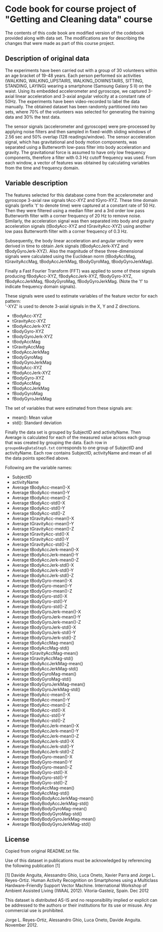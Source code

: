# Code book for course project of "Getting and Cleaning data" course

The contents of this code book are modified version of the codebook provided along with data set. The modifications are for describing the changes that were made as part of this course project.

## Description of original data
The experiments have been carried out with a group of 30 volunteers within an age bracket of 19-48 years. Each person performed six activities (WALKING, WALKING_UPSTAIRS, WALKING_DOWNSTAIRS, SITTING, STANDING, LAYING) wearing a smartphone (Samsung Galaxy S II) on the waist. Using its embedded accelerometer and gyroscope, we captured 3-axial linear acceleration and 3-axial angular velocity at a constant rate of 50Hz. The experiments have been video-recorded to label the data manually. The obtained dataset has been randomly partitioned into two sets, where 70% of the volunteers was selected for generating the training data and 30% the test data. 

The sensor signals (accelerometer and gyroscope) were pre-processed by applying noise filters and then sampled in fixed-width sliding windows of 2.56 sec and 50% overlap (128 readings/window). The sensor acceleration signal, which has gravitational and body motion components, was separated using a Butterworth low-pass filter into body acceleration and gravity. The gravitational force is assumed to have only low frequency components, therefore a filter with 0.3 Hz cutoff frequency was used. From each window, a vector of features was obtained by calculating variables from the time and frequency domain.

## Variable description
The features selected for this database come from the accelerometer and gyroscope 3-axial raw signals tAcc-XYZ and tGyro-XYZ. These time domain signals (prefix 't' to denote time) were captured at a constant rate of 50 Hz. Then they were filtered using a median filter and a 3rd order low pass Butterworth filter with a corner frequency of 20 Hz to remove noise. Similarly, the acceleration signal was then separated into body and gravity acceleration signals (tBodyAcc-XYZ and tGravityAcc-XYZ) using another low pass Butterworth filter with a corner frequency of 0.3 Hz. 

Subsequently, the body linear acceleration and angular velocity were derived in time to obtain Jerk signals (tBodyAccJerk-XYZ and tBodyGyroJerk-XYZ). Also the magnitude of these three-dimensional signals were calculated using the Euclidean norm (tBodyAccMag, tGravityAccMag, tBodyAccJerkMag, tBodyGyroMag, tBodyGyroJerkMag). 

Finally a Fast Fourier Transform (FFT) was applied to some of these signals producing fBodyAcc-XYZ, fBodyAccJerk-XYZ, fBodyGyro-XYZ, fBodyAccJerkMag, fBodyGyroMag, fBodyGyroJerkMag. (Note the 'f' to indicate frequency domain signals). 

These signals were used to estimate variables of the feature vector for each pattern:  
'-XYZ' is used to denote 3-axial signals in the X, Y and Z directions.

* tBodyAcc-XYZ
* tGravityAcc-XYZ
* tBodyAccJerk-XYZ
* tBodyGyro-XYZ
* tBodyGyroJerk-XYZ
* tBodyAccMag
* tGravityAccMag
* tBodyAccJerkMag
* tBodyGyroMag
* tBodyGyroJerkMag
* fBodyAcc-XYZ
* fBodyAccJerk-XYZ
* fBodyGyro-XYZ
* fBodyAccMag
* fBodyAccJerkMag
* fBodyGyroMag
* fBodyGyroJerkMag

The set of variables that were estimated from these signals are: 

* mean(): Mean value
* std(): Standard deviation

Finally the data set is grouped by SubjectID and activityName. Then Average is calculated for each of the measured value across each group that was created by grouping the data. Each row in `groupedAvgDataStep5.txt` corresponds to one group of SubjectID and activityName. Each row contains SubjectID, activityName and mean of all the data points specified above.

Following are the variable names:

* SubjectID
* activityName
* Average tBodyAcc-mean()-X
* Average tBodyAcc-mean()-Y
* Average tBodyAcc-mean()-Z
* Average tBodyAcc-std()-X
* Average tBodyAcc-std()-Y
* Average tBodyAcc-std()-Z
* Average tGravityAcc-mean()-X
* Average tGravityAcc-mean()-Y
* Average tGravityAcc-mean()-Z
* Average tGravityAcc-std()-X
* Average tGravityAcc-std()-Y
* Average tGravityAcc-std()-Z
* Average tBodyAccJerk-mean()-X
* Average tBodyAccJerk-mean()-Y
* Average tBodyAccJerk-mean()-Z
* Average tBodyAccJerk-std()-X
* Average tBodyAccJerk-std()-Y
* Average tBodyAccJerk-std()-Z
* Average tBodyGyro-mean()-X
* Average tBodyGyro-mean()-Y
* Average tBodyGyro-mean()-Z
* Average tBodyGyro-std()-X
* Average tBodyGyro-std()-Y
* Average tBodyGyro-std()-Z
* Average tBodyGyroJerk-mean()-X
* Average tBodyGyroJerk-mean()-Y
* Average tBodyGyroJerk-mean()-Z
* Average tBodyGyroJerk-std()-X
* Average tBodyGyroJerk-std()-Y
* Average tBodyGyroJerk-std()-Z
* Average tBodyAccMag-mean()
* Average tBodyAccMag-std()
* Average tGravityAccMag-mean()
* Average tGravityAccMag-std()
* Average tBodyAccJerkMag-mean()
* Average tBodyAccJerkMag-std()
* Average tBodyGyroMag-mean()
* Average tBodyGyroMag-std()
* Average tBodyGyroJerkMag-mean()
* Average tBodyGyroJerkMag-std()
* Average fBodyAcc-mean()-X
* Average fBodyAcc-mean()-Y
* Average fBodyAcc-mean()-Z
* Average fBodyAcc-std()-X
* Average fBodyAcc-std()-Y
* Average fBodyAcc-std()-Z
* Average fBodyAccJerk-mean()-X
* Average fBodyAccJerk-mean()-Y
* Average fBodyAccJerk-mean()-Z
* Average fBodyAccJerk-std()-X
* Average fBodyAccJerk-std()-Y
* Average fBodyAccJerk-std()-Z
* Average fBodyGyro-mean()-X
* Average fBodyGyro-mean()-Y
* Average fBodyGyro-mean()-Z
* Average fBodyGyro-std()-X
* Average fBodyGyro-std()-Y
* Average fBodyGyro-std()-Z
* Average fBodyAccMag-mean()
* Average fBodyAccMag-std()
* Average fBodyBodyAccJerkMag-mean()
* Average fBodyBodyAccJerkMag-std()
* Average fBodyBodyGyroMag-mean()
* Average fBodyBodyGyroMag-std()
* Average fBodyBodyGyroJerkMag-mean()
* Average fBodyBodyGyroJerkMag-std()

## License
Copied from original README.txt file.

Use of this dataset in publications must be acknowledged by referencing the following publication [1] 

[1] Davide Anguita, Alessandro Ghio, Luca Oneto, Xavier Parra and Jorge L. Reyes-Ortiz. Human Activity Recognition on Smartphones using a Multiclass Hardware-Friendly Support Vector Machine. International Workshop of Ambient Assisted Living (IWAAL 2012). Vitoria-Gasteiz, Spain. Dec 2012

This dataset is distributed AS-IS and no responsibility implied or explicit can be addressed to the authors or their institutions for its use or misuse. Any commercial use is prohibited.

Jorge L. Reyes-Ortiz, Alessandro Ghio, Luca Oneto, Davide Anguita. November 2012.

